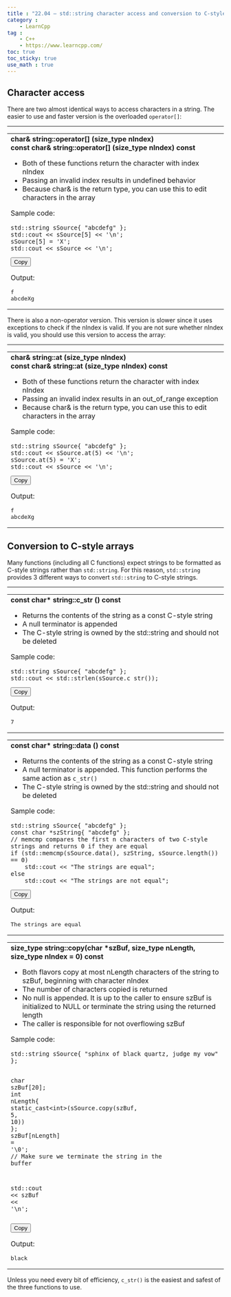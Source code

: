 ```yaml
---
title : "22.04 — std::string character access and conversion to C-style arrays"
category :
    - LearnCpp
tag : 
    - C++
    - https://www.learncpp.com/
toc: true  
toc_sticky: true 
use_math : true
---
```



## Character access

There are two almost identical ways to access characters in a string. The easier to use and faster version is the overloaded `operator[]`:

***

<div class="cpp-table-wrapper"><p></p><table class="cpp-table"><tbody><tr><td><b>char&amp; string::operator[] (size_type nIndex)</b><br><b>const char&amp; string::operator[] (size_type nIndex) const</b><ul><li>Both of these functions return the character with index nIndex</li><li>Passing an invalid index results in undefined behavior</li><li>Because char&amp; is the return type, you can use this to edit characters in the array</li></ul><p>Sample code:</p><div class="code-toolbar"><pre class="line-numbers language-cpp" tabindex="0"><code class="match-braces language-cpp">std<span class="token double-colon punctuation">::</span>string sSource<span class="token punctuation brace-curly brace-open brace-level-1" id="pair-79-close">{</span> <span class="token string">"abcdefg"</span> <span class="token punctuation brace-curly brace-close brace-level-1" id="pair-79-open">}</span><span class="token punctuation">;</span>
std<span class="token double-colon punctuation">::</span>cout <span class="token operator">&lt;&lt;</span> sSource<span class="token punctuation brace-square brace-open brace-level-1" id="pair-77-close">[</span><span class="token number">5</span><span class="token punctuation brace-square brace-close brace-level-1" id="pair-77-open">]</span> <span class="token operator">&lt;&lt;</span> <span class="token string">'\n'</span><span class="token punctuation">;</span>
sSource<span class="token punctuation brace-square brace-open brace-level-1" id="pair-78-close">[</span><span class="token number">5</span><span class="token punctuation brace-square brace-close brace-level-1" id="pair-78-open">]</span> <span class="token operator">=</span> <span class="token string">'X'</span><span class="token punctuation">;</span>
std<span class="token double-colon punctuation">::</span>cout <span class="token operator">&lt;&lt;</span> sSource <span class="token operator">&lt;&lt;</span> <span class="token string">'\n'</span><span class="token punctuation">;</span><span aria-hidden="true" class="line-numbers-rows"><span style="height: 15.9936px;"></span><span style="height: 15.9936px;"></span><span style="height: 15.9936px;"></span><span style="height: 15.9936px;"></span></span><span class="line-numbers-sizer" style="display: none;"></span></code></pre><div class="toolbar"><div class="toolbar-item"><button class="copy-to-clipboard-button" type="button" data-copy-state="copy"><span>Copy</span></button></div></div></div><p>Output:</p><pre>f
abcdeXg
</pre></td></tr></tbody></table></div>

There is also a non-operator version. This version is slower since it uses exceptions to check if the nIndex is valid. If you are not sure whether nIndex is valid, you should use this version to access the array:

***

<div class="cpp-table-wrapper"><p></p><table class="cpp-table"><tbody><tr><td><b>char&amp; string::at (size_type nIndex)</b><br><b>const char&amp; string::at (size_type nIndex) const</b><ul><li>Both of these functions return the character with index nIndex</li><li>Passing an invalid index results in an out_of_range exception</li><li>Because char&amp; is the return type, you can use this to edit characters in the array</li></ul><p>Sample code:</p><div class="code-toolbar"><pre class="line-numbers language-cpp" tabindex="0"><code class="match-braces language-cpp">std<span class="token double-colon punctuation">::</span>string sSource<span class="token punctuation brace-curly brace-open brace-level-1" id="pair-82-close">{</span> <span class="token string">"abcdefg"</span> <span class="token punctuation brace-curly brace-close brace-level-1" id="pair-82-open">}</span><span class="token punctuation">;</span>
std<span class="token double-colon punctuation">::</span>cout <span class="token operator">&lt;&lt;</span> sSource<span class="token punctuation">.</span><span class="token function">at</span><span class="token punctuation brace-round brace-open brace-level-1" id="pair-80-close">(</span><span class="token number">5</span><span class="token punctuation brace-round brace-close brace-level-1" id="pair-80-open">)</span> <span class="token operator">&lt;&lt;</span> <span class="token string">'\n'</span><span class="token punctuation">;</span>
sSource<span class="token punctuation">.</span><span class="token function">at</span><span class="token punctuation brace-round brace-open brace-level-1" id="pair-81-close">(</span><span class="token number">5</span><span class="token punctuation brace-round brace-close brace-level-1" id="pair-81-open">)</span> <span class="token operator">=</span> <span class="token string">'X'</span><span class="token punctuation">;</span>
std<span class="token double-colon punctuation">::</span>cout <span class="token operator">&lt;&lt;</span> sSource <span class="token operator">&lt;&lt;</span> <span class="token string">'\n'</span><span class="token punctuation">;</span><span aria-hidden="true" class="line-numbers-rows"><span style="height: 15.9936px;"></span><span style="height: 15.9936px;"></span><span style="height: 15.9936px;"></span><span style="height: 15.9936px;"></span></span><span class="line-numbers-sizer" style="display: none;"></span></code></pre><div class="toolbar"><div class="toolbar-item"><button class="copy-to-clipboard-button" type="button" data-copy-state="copy"><span>Copy</span></button></div></div></div><p>Output:</p><pre>f
abcdeXg
</pre></td></tr></tbody></table></div>


## Conversion to C-style arrays

Many functions (including all C functions) expect strings to be formatted as C-style strings rather than `std::string`. For this reason, `std::string` provides 3 different ways to convert `std::string` to C-style strings.

***

<div class="cpp-table-wrapper"><p></p><table class="cpp-table"><tbody><tr><td><b>const char* string::c_str () const</b><ul><li>Returns the contents of the string as a const C-style string</li><li>A null terminator is appended</li><li>The C-style string is owned by the std::string and should not be deleted</li></ul><p>Sample code:</p><div class="code-toolbar"><pre class="line-numbers language-cpp" tabindex="0"><code class="match-braces language-cpp">std<span class="token double-colon punctuation">::</span>string sSource<span class="token punctuation brace-curly brace-open brace-level-1" id="pair-85-close">{</span> <span class="token string">"abcdefg"</span> <span class="token punctuation brace-curly brace-close brace-level-1" id="pair-85-open">}</span><span class="token punctuation">;</span>
std<span class="token double-colon punctuation">::</span>cout <span class="token operator">&lt;&lt;</span> std<span class="token double-colon punctuation">::</span><span class="token function">strlen</span><span class="token punctuation brace-round brace-open brace-level-1" id="pair-84-close">(</span>sSource<span class="token punctuation">.</span><span class="token function">c_str</span><span class="token punctuation brace-round brace-open brace-level-2" id="pair-83-close">(</span><span class="token punctuation brace-round brace-close brace-level-2" id="pair-83-open">)</span><span class="token punctuation brace-round brace-close brace-level-1" id="pair-84-open">)</span><span class="token punctuation">;</span><span aria-hidden="true" class="line-numbers-rows"><span style="height: 15.9936px;"></span><span style="height: 15.9936px;"></span></span><span class="line-numbers-sizer" style="display: none;"></span></code></pre><div class="toolbar"><div class="toolbar-item"><button class="copy-to-clipboard-button" type="button" data-copy-state="copy"><span>Copy</span></button></div></div></div><p>Output:</p><pre>7
</pre></td></tr></tbody></table></div>

<div class="cpp-table-wrapper"><p></p><table class="cpp-table"><tbody><tr><td><b>const char* string::data () const</b><ul><li>Returns the contents of the string as a const C-style string</li><li>A null terminator is appended. This function performs the same action as <code>c_str()</code></li><li>The C-style string is owned by the std::string and should not be deleted</li></ul><p>Sample code:</p><div class="code-toolbar"><pre class="line-numbers language-cpp" tabindex="0"><code class="match-braces language-cpp">std<span class="token double-colon punctuation">::</span>string sSource<span class="token punctuation brace-curly brace-open brace-level-1" id="pair-90-close">{</span> <span class="token string">"abcdefg"</span> <span class="token punctuation brace-curly brace-close brace-level-1" id="pair-90-open">}</span><span class="token punctuation">;</span>
<span class="token keyword keyword-const">const</span> <span class="token keyword keyword-char">char</span> <span class="token operator">*</span>szString<span class="token punctuation brace-curly brace-open brace-level-1" id="pair-91-close">{</span> <span class="token string">"abcdefg"</span> <span class="token punctuation brace-curly brace-close brace-level-1" id="pair-91-open">}</span><span class="token punctuation">;</span>
<span class="token comment">// memcmp compares the first n characters of two C-style strings and returns 0 if they are equal</span>
<span class="token keyword keyword-if">if</span> <span class="token punctuation brace-round brace-open brace-level-1" id="pair-89-close">(</span>std<span class="token double-colon punctuation">::</span><span class="token function">memcmp</span><span class="token punctuation brace-round brace-open brace-level-2" id="pair-88-close">(</span>sSource<span class="token punctuation">.</span><span class="token function">data</span><span class="token punctuation brace-round brace-open brace-level-3" id="pair-86-close">(</span><span class="token punctuation brace-round brace-close brace-level-3" id="pair-86-open">)</span><span class="token punctuation">,</span> szString<span class="token punctuation">,</span> sSource<span class="token punctuation">.</span><span class="token function">length</span><span class="token punctuation brace-round brace-open brace-level-3" id="pair-87-close">(</span><span class="token punctuation brace-round brace-close brace-level-3" id="pair-87-open">)</span><span class="token punctuation brace-round brace-close brace-level-2" id="pair-88-open">)</span> <span class="token operator">==</span> <span class="token number">0</span><span class="token punctuation brace-round brace-close brace-level-1" id="pair-89-open">)</span>
    std<span class="token double-colon punctuation">::</span>cout <span class="token operator">&lt;&lt;</span> <span class="token string">"The strings are equal"</span><span class="token punctuation">;</span>
<span class="token keyword keyword-else">else</span>
    std<span class="token double-colon punctuation">::</span>cout <span class="token operator">&lt;&lt;</span> <span class="token string">"The strings are not equal"</span><span class="token punctuation">;</span><span aria-hidden="true" class="line-numbers-rows"><span style="height: 15.9936px;"></span><span style="height: 15.9936px;"></span><span style="height: 31.9872px;"></span><span style="height: 15.9936px;"></span><span style="height: 15.9936px;"></span><span style="height: 15.9936px;"></span><span style="height: 15.9936px;"></span></span><span class="line-numbers-sizer" style="display: none;"></span></code></pre><div class="toolbar"><div class="toolbar-item"><button class="copy-to-clipboard-button" type="button" data-copy-state="copy"><span>Copy</span></button></div></div></div><p>Output:</p><pre>The strings are equal
</pre></td></tr></tbody></table></div>

<div class="cpp-table-wrapper"><p></p><table class="cpp-table"><tbody><tr><td><b>size_type string::copy(char *szBuf, size_type nLength, size_type nIndex = 0) const</b><ul><li>Both flavors copy at most nLength characters of the string to szBuf, beginning with character nIndex</li><li>The number of characters copied is returned</li><li>No null is appended. It is up to the caller to ensure szBuf is initialized to NULL or terminate the string using the returned length</li><li>The caller is responsible for not overflowing szBuf</li></ul><p>Sample code:</p><div class="code-toolbar"><pre class="line-numbers language-cpp" tabindex="0"><code class="match-braces language-cpp">std<span class="token double-colon punctuation">::</span>string sSource<span class="token punctuation brace-curly brace-open brace-level-1" id="pair-96-close">{</span> <span class="token string">"sphinx of black quartz, judge my vow"</span> <span class="token punctuation brace-curly brace-close brace-level-1" id="pair-96-open">}</span><span class="token punctuation">;</span>

<span class="token keyword keyword-char">char</span> szBuf<span class="token punctuation brace-square brace-open brace-level-1" id="pair-94-close">[</span><span class="token number">20</span><span class="token punctuation brace-square brace-close brace-level-1" id="pair-94-open">]</span><span class="token punctuation">;</span>
<span class="token keyword keyword-int">int</span> nLength<span class="token punctuation brace-curly brace-open brace-level-1" id="pair-97-close">{</span> <span class="token generic-function"><span class="token function">static_cast</span><span class="token generic class-name"><span class="token operator">&lt;</span><span class="token keyword keyword-int">int</span><span class="token operator">&gt;</span></span></span><span class="token punctuation brace-round brace-open brace-level-2" id="pair-93-close">(</span>sSource<span class="token punctuation">.</span><span class="token function">copy</span><span class="token punctuation brace-round brace-open brace-level-3" id="pair-92-close">(</span>szBuf<span class="token punctuation">,</span> <span class="token number">5</span><span class="token punctuation">,</span> <span class="token number">10</span><span class="token punctuation brace-round brace-close brace-level-3" id="pair-92-open">)</span><span class="token punctuation brace-round brace-close brace-level-2" id="pair-93-open">)</span> <span class="token punctuation brace-curly brace-close brace-level-1" id="pair-97-open">}</span><span class="token punctuation">;</span>
szBuf<span class="token punctuation brace-square brace-open brace-level-1" id="pair-95-close">[</span>nLength<span class="token punctuation brace-square brace-close brace-level-1" id="pair-95-open">]</span> <span class="token operator">=</span> <span class="token string">'\0'</span><span class="token punctuation">;</span>  <span class="token comment">// Make sure we terminate the string in the buffer</span>

std<span class="token double-colon punctuation">::</span>cout <span class="token operator">&lt;&lt;</span> szBuf <span class="token operator">&lt;&lt;</span> <span class="token string">'\n'</span><span class="token punctuation">;</span><span aria-hidden="true" class="line-numbers-rows"><span style="height: 15.9936px;"></span><span style="height: 15.9936px;"></span><span style="height: 15.9936px;"></span><span style="height: 15.9936px;"></span><span style="height: 15.9936px;"></span><span style="height: 15.9936px;"></span><span style="height: 15.9936px;"></span></span><span class="line-numbers-sizer" style="display: none;"></span></code></pre><div class="toolbar"><div class="toolbar-item"><button class="copy-to-clipboard-button" type="button" data-copy-state="copy"><span>Copy</span></button></div></div></div><p>Output:</p><pre>black
</pre></td></tr></tbody></table></div>

Unless you need every bit of efficiency, `c_str()` is the easiest and safest of the three functions to use.